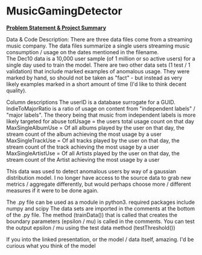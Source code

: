 # MusicGamingDetector

[**Problem Statement & Project Summary**](https://docs.google.com/presentation/d/15OxRR7H1gkSy3UKbzwC-6b90n9tONWeCWuAs_4Wf42I/edit#slide=id.g99f8faf5dc_0_93)

Data & Code Description:
There are three data files come from a streaming music company.  The data files summarize a single users streaming music consumption / usage on the dates mentioned in the filename.  
The Dec10 data is a 10,000 user sample (of 1 million or so active users) for a single day used to train the model.
There are two other data sets (1 test / 1 validation) that include marked examples of anomalous usage. 
They were marked by hand, so should not be taken as "fact" - but instead as very likely examples marked in a short amount of time (I'd like to think decent quality).

Column descriptions
The userID is a database surrogate for a GUID.
IndieToMajorRatio is a ratio of usage on content from "independent labels" / "major labels".  The theory being that music from independent labels
is more likely targeted for abuse
totUsage = the users total usage count on that day 
MaxSingleAlbumUse = Of all albums played by the user on that day, the stream count of the album achieving the most usage by a user
MaxSingleTrackUse = Of all tracks played by the user on that day, the stream count of the track achieving the most usage by a user
MaxSingleArtistUse = Of all Artists played by the user on that day, the stream count of the Artist achieving the most usage by a user

This data was used to detect anomalous users by way of a gaussian distribution model.  I no longer have access to the source data to 
grab new metrics / aggregate differently, but would perhaps choose more / different measures if it were to be done again.

The .py file can be used as a module in python3.
required packages include numpy and scipy
The data sets are imported in the comments at the bottom of the .py file.
The method (trainData()) that is called that creates the boundary parameters (epsilon / mu)  is called in the comments.
You can test the output epsilon / mu using the test data method (testThreshold())

If you into the linked presentation, or the model / data itself, amazing.  I'd be curious what you think of the model

